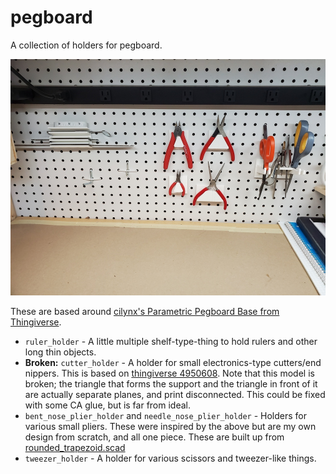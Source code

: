# pegboard

A collection of holders for pegboard.

![image of the various pieces on pegboard](pegboard_accessories.jpg)

These are based around [cilynx's Parametric Pegboard Base from Thingiverse](https://www.thingiverse.com/thing:2583402).

* ``ruler_holder`` - A little multiple shelf-type-thing to hold rulers and other long thin objects.
* **Broken:** ``cutter_holder`` - A holder for small electronics-type cutters/end nippers. This is based on [thingiverse 4950608](https://www.thingiverse.com/thing:4950608). Note that this model is broken; the triangle that forms the support and the triangle in front of it are actually separate planes, and print disconnected. This could be fixed with some CA glue, but is far from ideal.
* ``bent_nose_plier_holder`` and ``needle_nose_plier_holder`` - Holders for various small pliers. These were inspired by the above but are my own design from scratch, and all one piece. These are built up from [rounded_trapezoid.scad](rounded_trapezoid.scad)
* ``tweezer_holder`` - A holder for various scissors and tweezer-like things.
